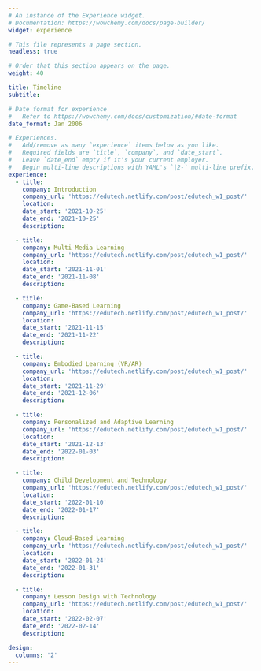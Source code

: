 ```yaml
---
# An instance of the Experience widget.
# Documentation: https://wowchemy.com/docs/page-builder/
widget: experience

# This file represents a page section.
headless: true

# Order that this section appears on the page.
weight: 40

title: Timeline
subtitle:

# Date format for experience
#   Refer to https://wowchemy.com/docs/customization/#date-format
date_format: Jan 2006

# Experiences.
#   Add/remove as many `experience` items below as you like.
#   Required fields are `title`, `company`, and `date_start`.
#   Leave `date_end` empty if it's your current employer.
#   Begin multi-line descriptions with YAML's `|2-` multi-line prefix.
experience:
  - title:
    company: Introduction
    company_url: 'https://edutech.netlify.com/post/edutech_w1_post/'
    location: 
    date_start: '2021-10-25'
    date_end: '2021-10-25'
    description: 

  - title:
    company: Multi-Media Learning
    company_url: 'https://edutech.netlify.com/post/edutech_w1_post/'
    location: 
    date_start: '2021-11-01'
    date_end: '2021-11-08'
    description: 

  - title:
    company: Game-Based Learning
    company_url: 'https://edutech.netlify.com/post/edutech_w1_post/'
    location: 
    date_start: '2021-11-15'
    date_end: '2021-11-22'
    description: 

  - title:
    company: Embodied Learning (VR/AR)
    company_url: 'https://edutech.netlify.com/post/edutech_w1_post/'
    location: 
    date_start: '2021-11-29'
    date_end: '2021-12-06'
    description: 

  - title:
    company: Personalized and Adaptive Learning
    company_url: 'https://edutech.netlify.com/post/edutech_w1_post/'
    location: 
    date_start: '2021-12-13'
    date_end: '2022-01-03'
    description: 

  - title:
    company: Child Development and Technology
    company_url: 'https://edutech.netlify.com/post/edutech_w1_post/'
    location: 
    date_start: '2022-01-10'
    date_end: '2022-01-17'
    description: 

  - title:
    company: Cloud-Based Learning
    company_url: 'https://edutech.netlify.com/post/edutech_w1_post/'
    location: 
    date_start: '2022-01-24'
    date_end: '2022-01-31'
    description: 

  - title:
    company: Lesson Design with Technology 
    company_url: 'https://edutech.netlify.com/post/edutech_w1_post/'
    location: 
    date_start: '2022-02-07'
    date_end: '2022-02-14'
    description: 

design:
  columns: '2'
---
```

